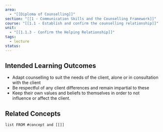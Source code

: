 ```yaml
---
area:
  - "[[Diploma of Counselling]]"
section: "[[1 - Communication Skills and the Counselling Framework]]"
course: "[[1.1 - Establish and confirm the counselling relationship]]"
unit:
  - "[[1.1.3 - Confirm the Helping Relationship]]"
tags:
  - lecture
status:
---
```

## Intended Learning Outcomes
- Adapt counselling to suit the needs of the client, alone or in consultation with the client
- Be respectful of any client differences and remain impartial to these
- Keep their own values and beliefs to themselves in order to not influence or affect the client.
## Related Concepts
```dataview
list FROM #concept and [[]]
```